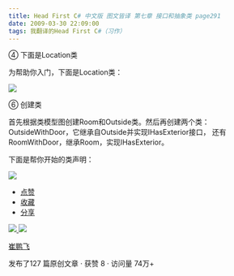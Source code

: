 ```yaml
---
title: Head First C# 中文版 图文皆译 第七章 接口和抽象类 page291
date: 2009-03-30 22:09:00
tags: 我翻译的Head First C#（习作）
---
```

④  下面是Location类

为帮助你入门，下面是Location类：

![](https://p-blog.csdn.net/images/p_blog_csdn_net/cuipengfei1/EntryImages/20090330/2009-03-30_21-34-46.jpg)

⑥  创建类

首先根据类模型图创建Room和Outside类。然后再创建两个类：OutsideWithDoor，它继承自Outside并实现IHasExterior接口，
还有RoomWithDoor，继承Room，实现IHasExterior。

下面是帮你开始的类声明：

![](https://p-blog.csdn.net/images/p_blog_csdn_net/cuipengfei1/EntryImages/20090330/2009-03-30_21-59-35.jpg)

  * [ 点赞  ](javascript:;)
  * [ 收藏  ](javascript:;)
  * [ 分享 ](javascript:;)

[ ![](https://profile.csdnimg.cn/5/2/5/3_cuipengfei1)
![](https://g.csdnimg.cn/static/user-reg-year/1x/11.png)
](https://blog.csdn.net/cuipengfei1)

[ 崔鹏飞 ](https://blog.csdn.net/cuipengfei1)

发布了127 篇原创文章  ·  获赞 8  ·  访问量 74万+

